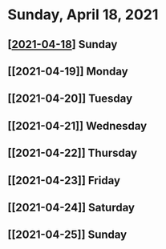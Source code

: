 # Sunday, April 18, 2021

## [[2021-04-18]] Sunday
## [[2021-04-19]] Monday
## [[2021-04-20]] Tuesday
## [[2021-04-21]] Wednesday
## [[2021-04-22]] Thursday
## [[2021-04-23]] Friday
## [[2021-04-24]] Saturday
## [[2021-04-25]] Sunday


[//begin]: # "Autogenerated link references for markdown compatibility"
[2021-04-18]: 2021-04-18.md "Sunday, April 18, 2021"
[//end]: # "Autogenerated link references"